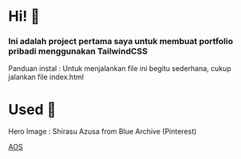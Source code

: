 # Hi! :wave:

### Ini adalah project pertama saya untuk membuat portfolio pribadi menggunakan TailwindCSS

Panduan instal : Untuk menjalankan file ini begitu sederhana, cukup jalankan file index.html

# Used :pushpin:

Hero Image : Shirasu Azusa from Blue Archive (Pinterest)

[AOS](https://github.com/michalsnik/aos)



